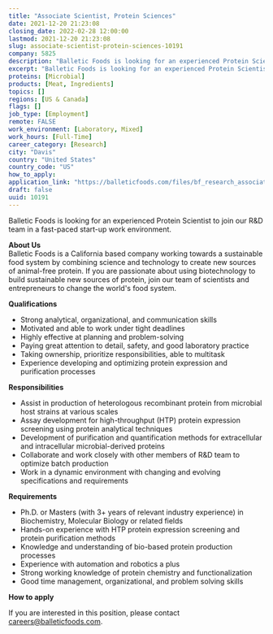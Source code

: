```yaml
---
title: "Associate Scientist, Protein Sciences"
date: 2021-12-20 21:23:08
closing_date: 2022-02-28 12:00:00
lastmod: 2021-12-20 21:23:08
slug: associate-scientist-protein-sciences-10191
company: 5825
description: "Balletic Foods is looking for an experienced Protein Scientist to join our R&D team in a fast-paced start-up work environment.About UsBalletic Foods is a California based company working towards a sustainable food system by combining science and technology to create new sources of animal-free protein. If you are passionate about using biotechnology to build sustainable new sources of protein, join our team of scientists and entrepreneurs to change the world’s food system.Qualifications"
excerpt: "Balletic Foods is looking for an experienced Protein Scientist to join our R&D team in a fast-paced start-up work environment.About UsBalletic Foods is a California based company working towards a sustainable food system by combining science and technology to create new sources of animal-free protein. If you are passionate about using biotechnology to build sustainable new sources of protein, join our team of scientists and entrepreneurs to change the world’s food system.Qualifications"
proteins: [Microbial]
products: [Meat, Ingredients]
topics: []
regions: [US & Canada]
flags: []
job_type: [Employment]
remote: FALSE
work_environment: [Laboratory, Mixed]
work_hours: [Full-Time]
career_category: [Research]
city: "Davis"
country: "United States"
country_code: "US"
how_to_apply: 
application_link: "https://balleticfoods.com/files/bf_research_associate.pdf"
draft: false
uuid: 10191
---
```

Balletic Foods is looking for an experienced Protein Scientist to join
our R&D team in a fast-paced start-up work environment.

**About Us**\
Balletic Foods is a California based company working towards a
sustainable food system by combining science and technology to create
new sources of animal-free protein. If you are passionate about using
biotechnology to build sustainable new sources of protein, join our team
of scientists and entrepreneurs to change the world's food system.

**Qualifications**

-   Strong analytical, organizational, and communication skills
-   Motivated and able to work under tight deadlines
-   Highly effective at planning and problem-solving
-   Paying great attention to detail, safety, and good laboratory
    practice
-   Taking ownership, prioritize responsibilities, able to multitask
-   Experience developing and optimizing protein expression and
    purification processes

**Responsibilities**

-   Assist in production of heterologous recombinant protein from
    microbial host strains at various scales
-   Assay development for high-throughput (HTP) protein expression
    screening using protein analytical techniques
-   Development of purification and quantification methods for
    extracellular and intracellular microbial-derived proteins
-   Collaborate and work closely with other members of R&D team to
    optimize batch production
-   Work in a dynamic environment with changing and evolving
    specifications and requirements

**Requirements**

-   Ph.D. or Masters (with 3+ years of relevant industry experience) in
    Biochemistry, Molecular Biology or related fields
-   Hands-on experience with HTP protein expression screening and
    protein purification methods
-   Knowledge and understanding of bio-based protein production
    processes
-   Experience with automation and robotics a plus
-   Strong working knowledge of protein chemistry and functionalization
-   Good time management, organizational, and problem solving skills


**How to apply**


If you are interested in this position, please contact
<careers@balleticfoods.com>.
